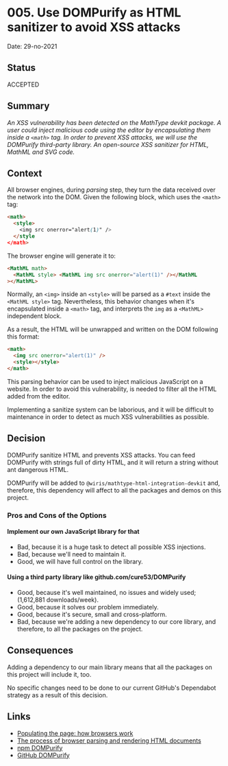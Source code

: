 # 005. Use DOMPurify as HTML sanitizer to avoid XSS attacks

Date: 29-no-2021

## Status

ACCEPTED

## Summary

_An XSS vulnerability has been detected on the MathType devkit package._
_A user could inject malicious code using the editor by encapsulating them inside a `<math>` tag._
_In order to prevent XSS attacks, we will use the DOMPurify third-party library. An open-source XSS sanitizer for HTML, MathML and SVG code._

## Context

All browser engines, during _parsing_ step, they turn the data received over the network into the DOM. Given the following block, which uses the `<math>` tag:

```html
<math>
  <style>
    <img src onerror="alert(1)" />
  </style
</math>
```

The browser engine will generate it to:

```html
<MathML math>
  <MathML style> <MathML img src onerror="alert(1)" /></MathML
></MathML>
```

Normally, an `<img>` inside an `<style>` will be parsed as a `#text` inside the `<MathML style>` tag. Nevertheless, this behavior changes when it's encapsulated inside a `<math>` tag, and interprets the `img` as a `<MathML>` independent block. 

As a result, the HTML will be unwrapped and written on the DOM following this format:

```html
<math>
  <img src onerror="alert(1)" />
  <style></style>
</math>
```

This parsing behavior can be used to inject malicious JavaScript on a website. In order to avoid this vulnerability, is needed to filter all the HTML added from the editor.

Implementing a sanitize system can be laborious, and it will be difficult to maintenance in order to detect as much XSS vulnerabilities as possible.

## Decision

DOMPurify sanitize HTML and prevents XSS attacks. You can feed DOMPurify with strings full of dirty HTML, and it will return a string without ant dangerous HTML.

DOMPurify will be added to `@wiris/mathtype-html-integration-devkit` and, therefore, this dependency will affect to all the packages and demos on this project.

### Pros and Cons of the Options

#### Implement our own JavaScript library for that

- Bad, because it is a huge task to detect all possible XSS injections.
- Bad, because we'll need to maintain it.
- Good, we will have full control on the library.

#### Using a third party library like github.com/cure53/DOMPurify

- Good, because it's well maintained, no issues and widely used; (1,612,881 downloads/week).
- Good, because it solves our problem immediately.
- Good, because it's secure, small and cross-platform.
- Bad, because we're adding a new dependency to our core library, and therefore, to all the packages on the project.

## Consequences

Adding a dependency to our main library means that all the packages on this project will include it, too.

No specific changes need to be done to our current GitHub's Dependabot strategy as a result of this decision.

## Links

- [Populating the page: how browsers work](https://developer.mozilla.org/en-US/docs/Web/Performance/How_browsers_work)
- [The process of browser parsing and rendering HTML documents](https://developpaper.com/the-process-of-browser-parsing-and-rendering-html-documents/)
- [npm DOMPurify](https://www.npmjs.com/package/dompurify)
- [GitHub DOMPurify](https://github.com/cure53/DOMPurify)
